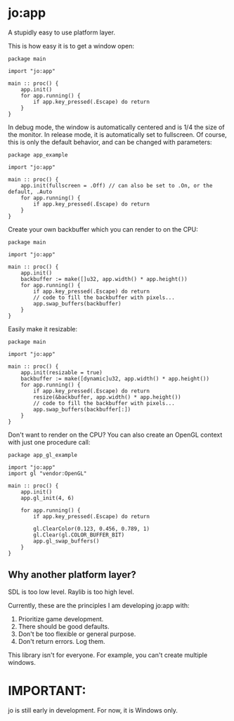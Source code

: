 # jo:app

A stupidly easy to use platform layer.

This is how easy it is to get a window open:

```odin
package main

import "jo:app"

main :: proc() {
	app.init()
	for app.running() {
		if app.key_pressed(.Escape) do return
	}
}
```

In debug mode, the window is automatically centered and is 1/4 the size of the monitor. In release mode, it is automatically set to fullscreen. Of course, this is only the default behavior, and can be changed with parameters:

```odin
package app_example

import "jo:app"

main :: proc() {
	app.init(fullscreen = .Off) // can also be set to .On, or the default, .Auto
	for app.running() {
		if app.key_pressed(.Escape) do return
	}
}
```

Create your own backbuffer which you can render to on the CPU:

```odin
package main

import "jo:app"

main :: proc() {
	app.init()
	backbuffer := make([]u32, app.width() * app.height())
	for app.running() {
		if app.key_pressed(.Escape) do return
		// code to fill the backbuffer with pixels...
		app.swap_buffers(backbuffer)
	}
}
```

Easily make it resizable:

```odin
package main

import "jo:app"

main :: proc() {
	app.init(resizable = true)
	backbuffer := make([dynamic]u32, app.width() * app.height())
	for app.running() {
		if app.key_pressed(.Escape) do return
		resize(&backbuffer, app.width() * app.height())
		// code to fill the backbuffer with pixels...
		app.swap_buffers(backbuffer[:])
	}
}
```

Don't want to render on the CPU? You can also create an OpenGL context with just one procedure call:

```odin
package app_gl_example

import "jo:app"
import gl "vendor:OpenGL"

main :: proc() {
	app.init()
	app.gl_init(4, 6)

	for app.running() {
		if app.key_pressed(.Escape) do return

		gl.ClearColor(0.123, 0.456, 0.789, 1)
		gl.Clear(gl.COLOR_BUFFER_BIT)
		app.gl_swap_buffers()
	}
}
```

## Why another platform layer?

SDL is too low level. Raylib is too high level.

Currently, these are the principles I am developing jo:app with:

1. Prioritize game development.
2. There should be good defaults.
3. Don't be too flexible or general purpose.
4. Don't return errors. Log them.

This library isn't for everyone. For example, you can't create multiple windows.

# IMPORTANT:

jo is still early in development. For now, it is Windows only.